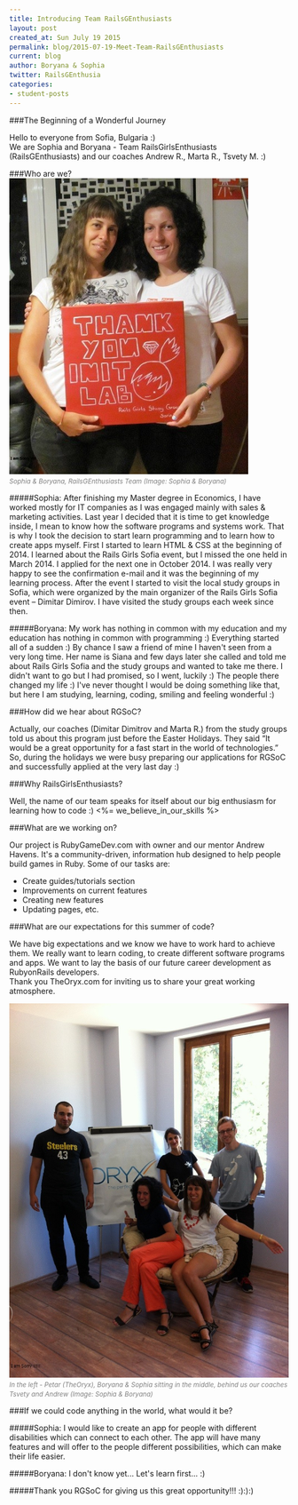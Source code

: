```yaml
---
title: Introducing Team RailsGEnthusiasts
layout: post
created_at: Sun July 19 2015
permalink: blog/2015-07-19-Meet-Team-RailsGEnthusiasts
current: blog
author: Boryana & Sophia
twitter: RailsGEnthusia
categories: 
- student-posts
---
```



###The Beginning of a Wonderful Journey

Hello to everyone from Sofia, Bulgaria :)<br/> 
We are Sophia and Boryana - Team RailsGirlsEnthusiasts (RailsGEnthusiasts)
and our coaches Andrew R., Marta R., Tsvety M. :)

###Who are we?
<img src="/img/blog/2015/meet-team-railsgenthusiasts-students.jpg" alt="Sophia & Boryana">
<br><font color="grey"><small><i> Sophia & Boryana, RailsGEnthusiasts Team (Image: Sophia & Boryana)</i></small></font>

#####Sophia: 
After finishing my Master degree in Economics, I have worked mostly for IT companies as I was engaged mainly with sales & marketing activities. Last year I decided that it is time to get knowledge inside, I mean to know how the software programs and systems work. That is why I took the decision to start learn programming and to learn how to create apps myself. 
First I started to learn HTML & CSS at the beginning of 2014.
I learned about the Rails Girls Sofia event, but I missed the one held in March 2014. I applied for the next one in October 2014. I was really very happy to see the confirmation e-mail and it was the beginning of my learning process. After the event I started to visit the local study groups in Sofia, which were organized by the main organizer of the Rails Girls Sofia event – Dimitar Dimirov. I have visited the study groups each week since then.

#####Boryana:
My work has nothing in common with my education and my education has nothing in common with programming :) Everything started all of a sudden :) By chance I saw a friend of mine I haven't seen from a very long time. Her name is Siana and few days later she called and told me about Rails Girls Sofia and the study groups and wanted to take me there. I didn't want to go but I had promised, so I went, luckily :) The people there changed my life :) I've never thought I would be doing something like that, but here I am studying, learning, coding, smiling and feeling wonderful :) 

###How did we hear about RGSoC?

Actually, our coaches (Dimitar Dimitrov and Marta R.) from the study groups told us about this program just before the Easter Holidays. They said “It would be a great opportunity for a fast start in the world of technologies.” So, during the holidays we were busy preparing our applications for RGSoC and successfully applied at the very last day :)

###Why RailsGirlsEnthusiasts?

Well, the name of our team speaks for itself about our big enthusiasm for learning how to code :)
<%= we_believe_in_our_skills %>  

###What are we working on?

Our project is RubyGameDev.com with owner and our mentor Andrew Havens. It's a community-driven, information hub designed to help people build games in Ruby. 
Some of our tasks are:

- Create guides/tutorials section
- Improvements on current features
- Creating new features
- Updating pages, etc.

###What are our expectations for this summer of code?

We have big expectations and we know we have to work hard to achieve them. We really want to learn coding, to create different software programs and apps. We want to lay the basis of our future career development as RubyonRails developers.<br/> 
Thank you TheOryx.com for inviting us to share your great working atmosphere.

<img src="/img/blog/2015/meet-team-railsgenthusiasts-team.jpg" alt="Team RailsGEnthusiasts">
<br><font color="grey"><small><i> In the left - Petar (TheOryx), Boryana & Sophia sitting in the middle, behind us our coaches Tsvety and Andrew (Image: Sophia & Boryana)</i></small></font>

###If we could code anything in the world, what would it be?

#####Sophia: 
I would like to create an app for people with different disabilities which can connect to each other. The app will have many features and will offer to the people different possibilities, which can make their life easier.   

#####Boryana: 
I don't know yet... Let's learn first... :)

#####Thank you RGSoC for giving us this great opportunity!!! :):):) 

